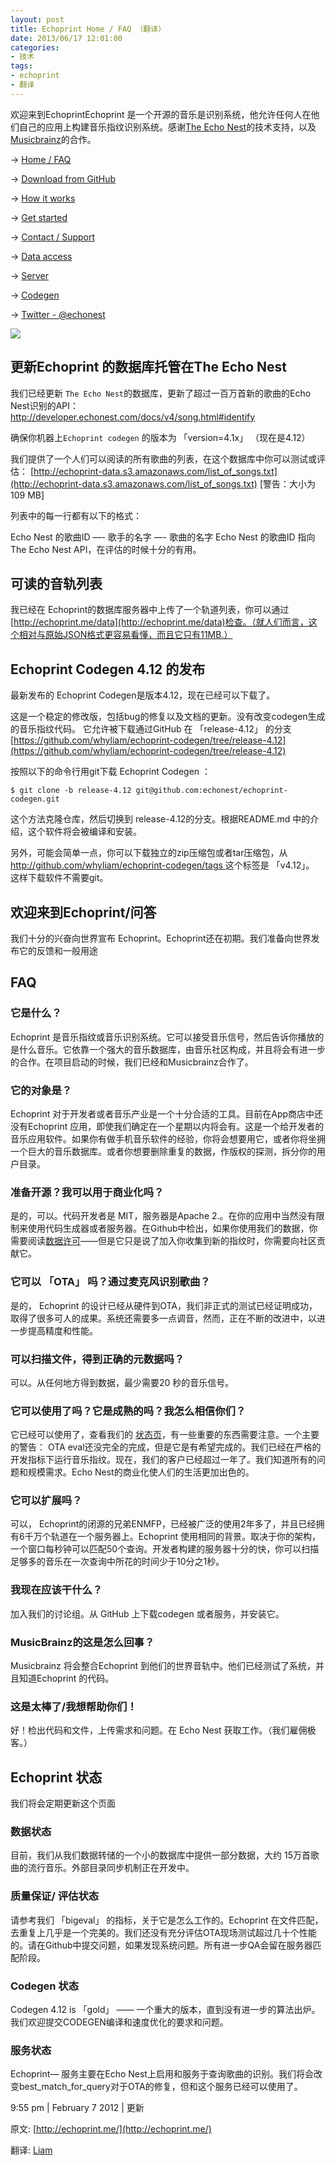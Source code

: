 ```yaml
---
layout: post
title: Echoprint Home / FAQ （翻译）
date: 2013/06/17 12:01:00
categories:
- 技术
tags:
- echoprint
- 翻译
---
```


欢迎来到EchoprintEchoprint 是一个开源的音乐是识别系统，他允许任何人在他们自己的应用上构建音乐指纹识别系统。感谢[The Echo Nest](http://the.echonest.com/)的技术支持，以及[Musicbrainz](http://musicbrainz.org/)的合作。

→ [Home / FAQ](http://blog.naaln.com/2013/06/echoprint-home-faq-translations)

→ [Download from GitHub](http://github.com/echonest/)

→ [How it works](http://blog.naaln.com/2013/06/echoprint-how-it-works-translation)

→ [Get started](http://blog.naaln.com/2013/06/echoprint-get-started-translate)

→ [Contact / Support](http://echoprint.me/contact)

→ [Data access](http://blog.naaln.com/2013/06/echoprint-data-access-translation)

→ [Server](http://blog.naaln.com/2013/06/echoprint-server-translation)

→ [Codegen](http://blog.naaln.com/2013/06/echoprint-codegen-translation)

→ [Twitter - @echonest](http://twitter.com/echonest)

![](http://pics.naaln.com/blog/2019-05-14-123222.jpg-basicBlog)

## 更新Echoprint 的数据库托管在The Echo Nest

我们已经更新 `The Echo Nest`的数据库，更新了超过一百万首新的歌曲的Echo Nest识别的API： [http://developer.echonest.com/docs/v4/song.html#identify ](http://developer.echonest.com/docs/v4/song.html#identify)

确保你机器上`Echoprint codegen` 的版本为 「version=4.1x」 （现在是4.12）

我们提供了一个人们可以阅读的所有歌曲的列表，在这个数据库中你可以测试或评估： [http://echoprint-data.s3.amazonaws.com/list_of_songs.txt](http://echoprint-data.s3.amazonaws.com/list_of_songs.txt) [警告：大小为 109 MB]

列表中的每一行都有以下的格式：

Echo Nest 的歌曲ID —- 歌手的名字 —- 歌曲的名字 Echo Nest 的歌曲ID 指向The Echo Nest API，在评估的时候十分的有用。

## 可读的音轨列表

我已经在 Echoprint的数据库服务器中上传了一个轨道列表，你可以通过[http://echoprint.me/data](http://echoprint.me/data)检查。（就人们而言，这个相对与原始JSON格式更容易看懂，而且它只有11MB.）

## Echoprint Codegen 4.12 的发布

最新发布的 Echoprint Codegen是版本4.12，现在已经可以下载了。

这是一个稳定的修改版，包括bug的修复以及文档的更新。没有改变codegen生成的音乐指纹代码。 它允许被下载通过GitHub 在 「release-4.12」 的分支 [https://github.com/whyliam/echoprint-codegen/tree/release-4.12](https://github.com/whyliam/echoprint-codegen/tree/release-4.12)

按照以下的命令行用git下载 Echoprint Codegen ：

```
$ git clone -b release-4.12 git@github.com:echonest/echoprint-codegen.git
```

这个方法克隆仓库，然后切换到 release-4.12的分支。根据README.md 中的介绍，这个软件将会被编译和安装。

另外，可能会简单一点，你可以下载独立的zip压缩包或者tar压缩包，从 [http://github.com/whyliam/echoprint-codegen/tags ](http://github.com/whyliam/echoprint-codegen/tags)这个标签是 「v4.12」。 这样下载软件不需要git。

## 欢迎来到Echoprint/问答

我们十分的兴奋向世界宣布 Echoprint。Echoprint还在初期。我们准备向世界发布它的反馈和一般用途

## FAQ

### 它是什么？

Echoprint 是音乐指纹或音乐识别系统。它可以接受音乐信号，然后告诉你播放的是什么音乐。它依靠一个强大的音乐数据库，由音乐社区构成，并且将会有进一步的合作。在项目启动的时候，我们已经和Musicbrainz合作了。

### 它的对象是？

Echoprint 对于开发者或者音乐产业是一个十分合适的工具。目前在App商店中还没有Echoprint 应用，即使我们确定在一个星期以内将会有。这是一个给开发者的音乐应用软件。如果你有做手机音乐软件的经验，你将会想要用它，或者你将坐拥一个巨大的音乐数据库。或者你想要删除重复的数据，作版权的探测，拆分你的用户目录。

### 准备开源？我可以用于商业化吗？

是的，可以。代码开发者是 MIT，服务器是Apache 2.。在你的应用中当然没有限制来使用代码生成器或者服务器。在Github中检出，如果你使用我们的数据，你需要阅读[数据许可](http://blog.naaln.com/?p=1843)——但是它只是说了加入你收集到新的指纹时，你需要向社区贡献它。

### 它可以 「OTA」 吗？通过麦克风识别歌曲？

是的， Echoprint 的设计已经从硬件到OTA，我们非正式的测试已经证明成功，取得了很多可人的成果。系统还需要多一点调音，然而，正在不断的改进中，以进一步提高精度和性能。

### 可以扫描文件，得到正确的元数据吗？

可以。从任何地方得到数据，最少需要20 秒的音乐信号。

### 它可以使用了吗？它是成熟的吗？我怎么相信你们？

它已经可以使用了，查看我们的 [状态页](http://echoprint.me/post/6824417079/echoprint-status)，有一些重要的东西需要注意。一个主要的警告： OTA eval还没完全的完成，但是它是有希望完成的。我们已经在严格的开发指标下运行音乐指纹。现在，我们的客户已经超过一年了。我们知道所有的问题和规模需求。Echo Nest的商业化使人们的生活更加出色的。

### 它可以扩展吗？

可以， Echoprint的闭源的兄弟ENMFP，已经被广泛的使用2年多了，并且已经拥有6千万个轨道在一个服务器上。Echoprint 使用相同的背景。取决于你的架构，一个窗口每秒钟可以匹配50个查询。开发者构建的服务器十分的快，你可以扫描足够多的音乐在一次查询中所花的时间少于10分之1秒。

### 我现在应该干什么？

加入我们的讨论组。从 GitHub 上下载codegen 或者服务，并安装它。

### MusicBrainz的这是怎么回事？

Musicbrainz 将会整合Echoprint 到他们的世界音轨中。他们已经测试了系统，并且知道Echoprint 的代码。

### 这是太棒了/我想帮助你们！

好！检出代码和文件，上传需求和问题。在 Echo Nest 获取工作。（我们雇佣极客。）

## Echoprint 状态

我们将会定期更新这个页面

### 数据状态

目前，我们从我们数据转储的一个小的数据库中提供一部分数据，大约 15万首歌曲的流行音乐。外部目录同步机制正在开发中。

### 质量保证/ 评估状态

请参考我们 「bigeval」 的指标，关于它是怎么工作的。Echoprint 在文件匹配，去重复上几乎是一个完美的。我们还没有充分评估OTA现场测试超过几十个性能的。请在Github中提交问题，如果发现系统问题。所有进一步QA会留在服务器匹配阶段。

### Codegen 状态

Codegen 4.12 is 「gold」 —— 一个重大的版本，直到没有进一步的算法出炉。 我们欢迎提交CODEGEN编译和速度优化的要求和问题。

### 服务状态

Echoprint— 服务主要在Echo Nest上启用和服务于查询歌曲的识别。我们将会改变best_match_for_query对于OTA的修复，但和这个服务已经可以使用了。

9:55 pm | February 7 2012 | 更新

原文: [http://echoprint.me/](http://echoprint.me/)

翻译: [Liam](http://blog.naaln.com/2013/06/echoprint-home-faq-translations)
